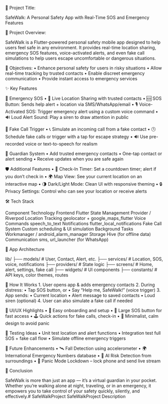 🚨 Project Title:

SafeWalk: A Personal Safety App with Real-Time SOS and Emergency Features



📘 Project Overview:

SafeWalk is a Flutter-powered personal safety mobile app designed to help users feel safe in any environment. It provides real-time location sharing, emergency SOS features, voice-activated alerts, and even fake call simulations to help users escape uncomfortable or dangerous situations.



🎯 Objectives:
	•	Enhance personal safety for users in risky situations
	•	Allow real-time tracking by trusted contacts
	•	Enable discreet emergency communication
	•	Provide instant access to emergency services



✨ Key Features

🔴 Emergency SOS
	•	📍 Live Location Sharing with trusted contacts
	•	🆘 SOS Button: Sends help alert + location via SMS/WhatsApp/email
	•	🎙 Voice-Activated SOS: Trigger emergency alert using a custom voice command
	•	🔊 Loud Alert Sound: Play a siren to draw attention in public

📱 Fake Call Trigger
	•	📞 Simulate an incoming call from a fake contact
	•	🕒 Schedule fake calls or trigger with a tap for escape strategy
	•	🔊 Use pre-recorded voice or text-to-speech for realism

👥 Guardian System
	•	Add trusted emergency contacts
	•	One-tap contact or alert sending
	•	Receive updates when you are safe again

🛡 Additional Features
	•	📅 Check-In Timer: Set a countdown timer; alert if you don’t check in
	•	🌍 Map View: See your current location on an interactive map
	•	🌗 Dark/Light Mode: Clean UI with responsive theming
	•	🔒 Privacy Settings: Control who can see your location or receive alerts



🛠 Tech Stack

Component	Technology
Frontend	Flutter
State Management	Provider / Riverpod
Location Tracking	geolocator + google_maps_flutter
Voice Commands	speech_to_text
Notifications	flutter_local_notifications
Fake Call System	Custom scheduling & UI simulation
Background Tasks	Workmanager / android_alarm_manager
Storage	Hive (for offline data)
Communication	sms, url_launcher (for WhatsApp)




🧱 App Architecture

lib/
├── models/              # User, Contact, Alert, etc.
├── services/            # Location, SOS, voice, notifications
├── providers/           # State logic
├── screens/             # Home, alert, settings, fake call
├── widgets/             # UI components
├── constants/           # API keys, color themes, routes




📲 How It Works
	1.	User opens app & adds emergency contacts
	2.	During distress:
	•	Tap SOS button, or
	•	Say “Help me, SafeWalk!” (voice trigger)
	3.	App sends:
	•	Current location
	•	Alert message to saved contacts
	•	Loud siren (optional)
	4.	User can also simulate a fake call if needed



📱 UI/UX Highlights
	•	👋 Easy onboarding and setup
	•	🔴 Large SOS button for fast access
	•	🕹 Quick actions for fake calls, check-in
	•	🧘 Minimalist, calm design to avoid panic



🧪 Testing Ideas
	•	Unit test location and alert functions
	•	Integration test full SOS + fake call flow
	•	Simulate offline emergency triggers



🧠 Future Enhancements
	•	🛰 Fall Detection using accelerometer
	•	🌍 International Emergency Numbers database
	•	🧠 AI Risk Detection from surroundings
	•	🔐 Panic Mode Lockdown – lock phone and send live stream



🏁 Conclusion

SafeWalk is more than just an app — it’s a virtual guardian in your pocket. Whether you’re walking alone at night, traveling, or in an emergency, it empowers you to take control of your safety quickly, silently, and effectively.# SafeWalkProject
SafeWalkProject Description
